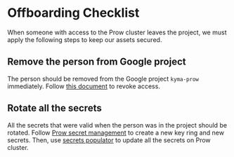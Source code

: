 # Offboarding Checklist

When someone with access to the Prow cluster leaves the project, we must apply the following steps to keep our assets secured.

## Remove the person from Google project

The person should be removed from the Google project `kyma-prow` immediately. Follow [this document](https://cloud.google.com/iam/docs/granting-changing-revoking-access) to revoke access.

## Rotate all the secrets

All the secrets that were valid when the person was in the project should be rotated. Follow [Prow secret management](./prow-secrets-management.md) to create a new key ring and new secrets. Then, use [secrets populator](./../../development/tools/cmd/secretspopulator/README.md) to update all the secrets on Prow cluster.
